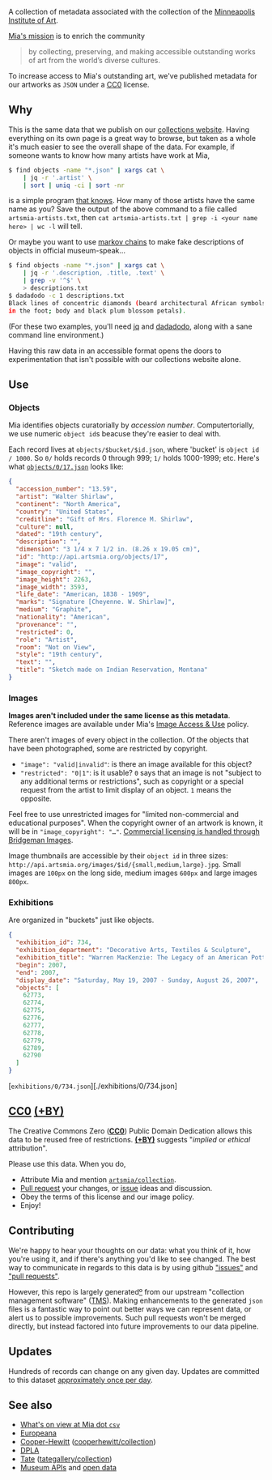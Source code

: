 A collection of metadata associated with the collection of the [Minneapolis Institute of Art](http://artsmia.org/).

[Mia's mission](http://new.artsmia.org/about/museum-info/mission-and-history/) is to enrich the community

> by collecting, preserving, and making accessible outstanding works of art from the world’s diverse cultures.

To increase access to Mia's outstanding art, we've published metadata for our artworks as `JSON` under a [CC0](#cc0-by) license.

## Why

This is the same data that we publish on our [collections
website](https://collections.artsmia.org). Having everything on its own
page is a great way to browse, but taken as a whole it's much easier to
see the overall shape of the data. For example, if someone wants
to know how many artists have work at Mia,

```bash
$ find objects -name "*.json" | xargs cat \
	| jq -r '.artist' \
	| sort | uniq -ci | sort -nr
```

is a simple program [that knows](https://gist.github.com/kjell/34439abc72d99d81f1e2). How many of those artists have the same name as you? Save the output of the above command to a file called `artsmia-artists.txt`, then `cat artsmia-artists.txt | grep -i <your name here> | wc -l` will tell.

Or maybe you want to use [markov
chains](https://en.wikipedia.org/wiki/Markov_chain) to make fake
descriptions of objects in official museum-speak…

```bash
$ find objects -name "*.json" | xargs cat \
	| jq -r '.description, .title, .text' \
	| grep -v '^$' \
	> descriptions.txt
$ dadadodo -c 1 descriptions.txt
Black lines of concentric diamonds (beard architectural African symbols
in the foot; body and black plum blossom petals).
```

(For these two examples, you'll need [jq](http://stedolan.github.io/jq/)
and [dadadodo](http://www.jwz.org/dadadodo/), along with a sane command
line environment.)

Having this raw data in an accessible format opens the doors to
experimentation that isn't possible with our collections website alone.

## Use

### Objects

Mia identifies objects curatorially by *accession number*. Computertorially, we use numeric `object id`s beacuse they're easier to deal with.

Each record lives at `objects/$bucket/$id.json`, where 'bucket' is `object id / 1000`. So `0/` holds records 0 through 999; `1/` holds 1000-1999; etc. Here's what [`objects/0/17.json`][] looks like:

```json
{
  "accession_number": "13.59",
  "artist": "Walter Shirlaw",
  "continent": "North America",
  "country": "United States",
  "creditline": "Gift of Mrs. Florence M. Shirlaw",
  "culture": null,
  "dated": "19th century",
  "description": "",
  "dimension": "3 1/4 x 7 1/2 in. (8.26 x 19.05 cm)",
  "id": "http://api.artsmia.org/objects/17",
  "image": "valid",
  "image_copyright": "",
  "image_height": 2263,
  "image_width": 3593,
  "life_date": "American, 1838 - 1909",
  "marks": "Signature [Cheyenne. W. Shirlaw]",
  "medium": "Graphite",
  "nationality": "American",
  "provenance": "",
  "restricted": 0,
  "role": "Artist",
  "room": "Not on View",
  "style": "19th century",
  "text": "",
  "title": "Sketch made on Indian Reservation, Montana"
}
```

[`objects/0/17.json`]: https://github.com/artsmia/collection/blob/master/objects/0/17.json

### Images

**Images aren't included under the same license as this metadata**. Reference images are available under Mia's [Image Access & Use](http://new.artsmia.org/visit/policies-guidelines/#image_access_and_use) policy.

There aren't images of every object in the collection. Of the objects
that have been photographed, some are restricted by copyright.

* `"image": "valid|invalid"`: is there an image available for this object?
* `"restricted": "0|1"`: is it usable? `0` says that an image is not "subject to any additional terms or restrictions", such as copyright or a special request from the artist to limit display of an object. `1` means the opposite.

Feel free to use unrestricted images for "limited non-commercial and educational purposes". When the copyright owner of an artwork is known, it will be in `"image_copyright": "…"`. [Commercial licensing is handled through Bridgeman Images](http://www.bridgemanimages.com/en-GB/collections/collection/minneapolis-institute-of-arts/).

Image thumbnails are accessible by their `object id` in three sizes: `http://api.artsmia.org/images/$id/{small,medium,large}.jpg`. Small images are `100px` on the long side, medium images `600px` and large images `800px`.

### Exhibitions

Are organized in "buckets" just like objects.

```json
{
  "exhibition_id": 734,
  "exhibition_department": "Decorative Arts, Textiles & Sculpture",
  "exhibition_title": "Warren MacKenzie: The Legacy of an American Potter",
  "begin": 2007,
  "end": 2007,
  "display_date": "Saturday, May 19, 2007 - Sunday, August 26, 2007",
  "objects": [
    62773,
    62774,
    62775,
    62776,
    62777,
    62778,
    62779,
    62789,
    62790
  ]
}
```

[`exhibitions/0/734.json`][./exhibitions/0/734.json]

## **[CC0][] [(+BY)][]**

The Creative Commons Zero (**[CC0][]**) Public Domain Dedication allows this data to be reused free of restrictions. **[(+BY)][]** suggests "*implied* or *ethical* attribution".

[CC0]: http://creativecommons.org/publicdomain/zero/1.0/
[(+BY)]: http://dp.la/info/2013/12/04/cc0-by/

Please use this data. When you do,

* Attribute Mia and mention [`artsmia/collection`](https://github.com/artsmia/collection).
* [Pull request](https://help.github.com/articles/creating-a-pull-request) your changes, or [issue](https://github.com/artsmia/collection/issues) ideas and discussion.
* Obey the terms of this license and our image policy.
* Enjoy!

## Contributing

We're happy to hear your thoughts on our data: what you think of it, how you're using it, and if there's anything you'd like to see changed. The best way to communicate in regards to this data is by using github ["issues"](https://github.com/artsmia/collection/issues) and ["pull requests"](https://github.com/artsmia/collection/pulls).

However, this repo is largely generated[º](./Makefile) from our upstream "collection management software" ([TMS][]). Making enhancements to the generated `json` files is a fantastic way to point out better ways we can represent data, or alert us to possible improvements. Such pull requests won't be merged directly, but instead factored into future improvements to our data pipeline.

[TMS]: http://jfkutech.wikispaces.com/The+Museum+System+(TMS)

## Updates

Hundreds of records can change on any given day. Updates are committed to this dataset [approximately once per day](https://github.com/artsmia/collection/commits).

## See also

* [What's on view at Mia dot `csv`](https://github.com/miabot/galleries.csv)
* [Europeana](http://www.europeana.eu/)
* [Cooper-Hewitt](http://labs.cooperhewitt.org/2012/releasing-collection-github/) ([cooperhewitt/collection](https://github.com/cooperhewitt/collection/))
* [DPLA](http://dp.la/info/2013/12/04/cc0-by/)
* [Tate](http://www.tate.org.uk/context-comment/blogs/archives-access-project-open-data-brings-beauty-and-insight) ([tategallery/collection](https://github.com/tategallery/collection))
* [Museum APIs](http://museum-api.pbworks.com/w/page/21933420/Museum%C2%A0APIs) and
  [open data](http://www.museum-id.com/idea-detail.asp?id=387)

